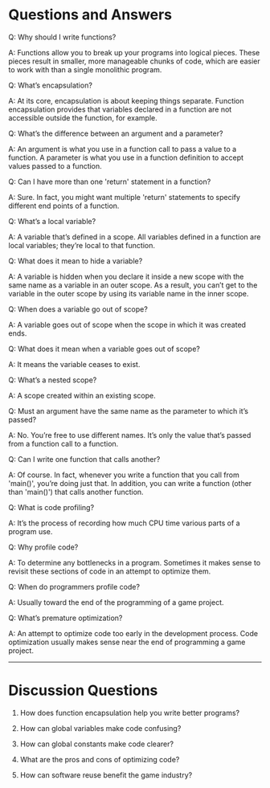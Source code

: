 # Questions and Answers

Q: Why should I write functions?

A: Functions allow you to break up your programs into logical pieces. These pieces result in smaller, more manageable chunks of code, which are easier to work with than a single monolithic program.

Q: What’s encapsulation?

A: At its core, encapsulation is about keeping things separate. Function encapsulation provides that variables declared in a function are not accessible outside the function, for example.

Q: What’s the difference between an argument and a parameter?

A: An argument is what you use in a function call to pass a value to a function. A parameter is what you use in a function definition to accept values passed to a function.

Q: Can I have more than one 'return' statement in a function?

A: Sure. In fact, you might want multiple 'return' statements to specify different end points of a function.

Q: What’s a local variable?

A: A variable that’s defined in a scope. All variables defined in a function are local variables; they’re local to that function.

Q: What does it mean to hide a variable?

A: A variable is hidden when you declare it inside a new scope with the same name as a variable in an outer scope. As a result, you can’t get to the variable in the outer scope by using its variable name in the inner scope.

Q: When does a variable go out of scope?

A: A variable goes out of scope when the scope in which it was created ends.

Q: What does it mean when a variable goes out of scope?

A: It means the variable ceases to exist.

Q: What’s a nested scope?

A: A scope created within an existing scope.

Q: Must an argument have the same name as the parameter to which it’s passed?

A: No. You’re free to use different names. It’s only the value that’s passed from a function call to a function.

Q: Can I write one function that calls another?

A: Of course. In fact, whenever you write a function that you call from 'main()', you’re doing just that. In addition, you can write a function (other than 'main()') that calls another function.

Q: What is code profiling?

A: It’s the process of recording how much CPU time various parts of a program use.

Q: Why profile code?

A: To determine any bottlenecks in a program. Sometimes it makes sense to revisit these sections of code in an attempt to optimize them.

Q: When do programmers profile code?

A: Usually toward the end of the programming of a game project.

Q: What’s premature optimization?

A: An attempt to optimize code too early in the development process. Code optimization usually makes sense near the end of programming a game project.

---

# Discussion Questions

1. How does function encapsulation help you write better programs?

2. How can global variables make code confusing?

3. How can global constants make code clearer?

4. What are the pros and cons of optimizing code?

5. How can software reuse benefit the game industry?
